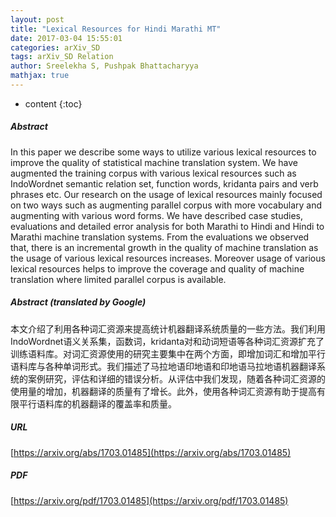```yaml
---
layout: post
title: "Lexical Resources for Hindi Marathi MT"
date: 2017-03-04 15:55:01
categories: arXiv_SD
tags: arXiv_SD Relation
author: Sreelekha S, Pushpak Bhattacharyya
mathjax: true
---
```


* content
{:toc}

##### Abstract
In this paper we describe some ways to utilize various lexical resources to improve the quality of statistical machine translation system. We have augmented the training corpus with various lexical resources such as IndoWordnet semantic relation set, function words, kridanta pairs and verb phrases etc. Our research on the usage of lexical resources mainly focused on two ways such as augmenting parallel corpus with more vocabulary and augmenting with various word forms. We have described case studies, evaluations and detailed error analysis for both Marathi to Hindi and Hindi to Marathi machine translation systems. From the evaluations we observed that, there is an incremental growth in the quality of machine translation as the usage of various lexical resources increases. Moreover usage of various lexical resources helps to improve the coverage and quality of machine translation where limited parallel corpus is available.

##### Abstract (translated by Google)
本文介绍了利用各种词汇资源来提高统计机器翻译系统质量的一些方法。我们利用IndoWordnet语义关系集，函数词，kridanta对和动词短语等各种词汇资源扩充了训练语料库。对词汇资源使用的研究主要集中在两个方面，即增加词汇和增加平行语料库与各种单词形式。我们描述了马拉地语印地语和印地语马拉地语机器翻译系统的案例研究，评估和详细的错误分析。从评估中我们发现，随着各种词汇资源的使用量的增加，机器翻译的质量有了增长。此外，使用各种词汇资源有助于提高有限平行语料库的机器翻译的覆盖率和质量。

##### URL
[https://arxiv.org/abs/1703.01485](https://arxiv.org/abs/1703.01485)

##### PDF
[https://arxiv.org/pdf/1703.01485](https://arxiv.org/pdf/1703.01485)

